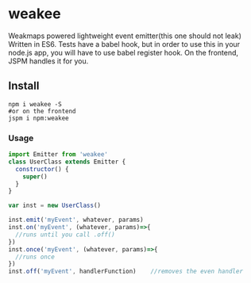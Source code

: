 # weakee
Weakmaps powered lightweight event emitter(this one should not leak)
Written in ES6.
Tests have a babel hook, but in order to use this in your node.js app, you will have to use babel register hook.
On the frontend, JSPM handles it for you.
## Install
```shell
npm i weakee -S
#or on the frontend
jspm i npm:weakee
```

### Usage
```javascript
import Emitter from 'weakee'
class UserClass extends Emitter {
  constructor() {
	super()
  }
}

var inst = new UserClass()

inst.emit('myEvent', whatever, params)
inst.on('myEvent', (whatever, params)=>{
  //runs until you call .off()
})
inst.once('myEvent', (whatever, params)=>{
  //runs once
})
inst.off('myEvent', handlerFunction)	//removes the even handler
```
